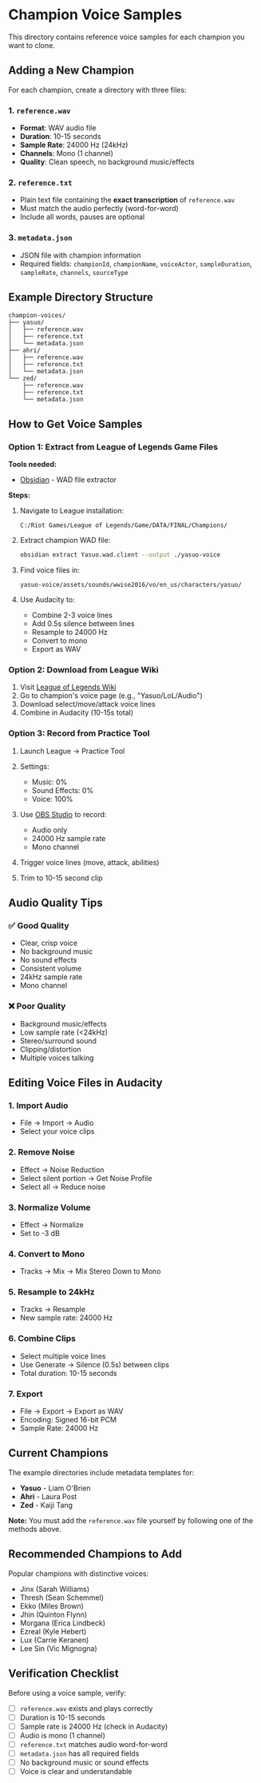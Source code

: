 # Champion Voice Samples

This directory contains reference voice samples for each champion you want to clone.

## Adding a New Champion

For each champion, create a directory with three files:

### 1. `reference.wav`
- **Format**: WAV audio file
- **Duration**: 10-15 seconds
- **Sample Rate**: 24000 Hz (24kHz)
- **Channels**: Mono (1 channel)
- **Quality**: Clean speech, no background music/effects

### 2. `reference.txt`
- Plain text file containing the **exact transcription** of `reference.wav`
- Must match the audio perfectly (word-for-word)
- Include all words, pauses are optional

### 3. `metadata.json`
- JSON file with champion information
- Required fields: `championId`, `championName`, `voiceActor`, `sampleDuration`, `sampleRate`, `channels`, `sourceType`

## Example Directory Structure

```
champion-voices/
├── yasuo/
│   ├── reference.wav
│   ├── reference.txt
│   └── metadata.json
├── ahri/
│   ├── reference.wav
│   ├── reference.txt
│   └── metadata.json
└── zed/
    ├── reference.wav
    ├── reference.txt
    └── metadata.json
```

## How to Get Voice Samples

### Option 1: Extract from League of Legends Game Files

**Tools needed:**
- [Obsidian](https://github.com/Crauzer/Obsidian) - WAD file extractor

**Steps:**
1. Navigate to League installation:
   ```
   C:/Riot Games/League of Legends/Game/DATA/FINAL/Champions/
   ```

2. Extract champion WAD file:
   ```bash
   obsidian extract Yasuo.wad.client --output ./yasuo-voice
   ```

3. Find voice files in:
   ```
   yasuo-voice/assets/sounds/wwise2016/vo/en_us/characters/yasuo/
   ```

4. Use Audacity to:
   - Combine 2-3 voice lines
   - Add 0.5s silence between lines
   - Resample to 24000 Hz
   - Convert to mono
   - Export as WAV

### Option 2: Download from League Wiki

1. Visit [League of Legends Wiki](https://leagueoflegends.fandom.com/wiki/Champions)
2. Go to champion's voice page (e.g., "Yasuo/LoL/Audio")
3. Download select/move/attack voice lines
4. Combine in Audacity (10-15s total)

### Option 3: Record from Practice Tool

1. Launch League → Practice Tool
2. Settings:
   - Music: 0%
   - Sound Effects: 0%
   - Voice: 100%

3. Use [OBS Studio](https://obsproject.com/) to record:
   - Audio only
   - 24000 Hz sample rate
   - Mono channel

4. Trigger voice lines (move, attack, abilities)
5. Trim to 10-15 second clip

## Audio Quality Tips

### ✅ Good Quality
- Clear, crisp voice
- No background music
- No sound effects
- Consistent volume
- 24kHz sample rate
- Mono channel

### ❌ Poor Quality
- Background music/effects
- Low sample rate (<24kHz)
- Stereo/surround sound
- Clipping/distortion
- Multiple voices talking

## Editing Voice Files in Audacity

### 1. Import Audio
- File → Import → Audio
- Select your voice clips

### 2. Remove Noise
- Effect → Noise Reduction
- Select silent portion → Get Noise Profile
- Select all → Reduce noise

### 3. Normalize Volume
- Effect → Normalize
- Set to -3 dB

### 4. Convert to Mono
- Tracks → Mix → Mix Stereo Down to Mono

### 5. Resample to 24kHz
- Tracks → Resample
- New sample rate: 24000 Hz

### 6. Combine Clips
- Select multiple voice lines
- Use Generate → Silence (0.5s) between clips
- Total duration: 10-15 seconds

### 7. Export
- File → Export → Export as WAV
- Encoding: Signed 16-bit PCM
- Sample Rate: 24000 Hz

## Current Champions

The example directories include metadata templates for:
- **Yasuo** - Liam O'Brien
- **Ahri** - Laura Post
- **Zed** - Kaiji Tang

**Note:** You must add the `reference.wav` file yourself by following one of the methods above.

## Recommended Champions to Add

Popular champions with distinctive voices:
- Jinx (Sarah Williams)
- Thresh (Sean Schemmel)
- Ekko (Miles Brown)
- Jhin (Quinton Flynn)
- Morgana (Erica Lindbeck)
- Ezreal (Kyle Hebert)
- Lux (Carrie Keranen)
- Lee Sin (Vic Mignogna)

## Verification Checklist

Before using a voice sample, verify:

- [ ] `reference.wav` exists and plays correctly
- [ ] Duration is 10-15 seconds
- [ ] Sample rate is 24000 Hz (check in Audacity)
- [ ] Audio is mono (1 channel)
- [ ] `reference.txt` matches audio word-for-word
- [ ] `metadata.json` has all required fields
- [ ] No background music or sound effects
- [ ] Voice is clear and understandable
